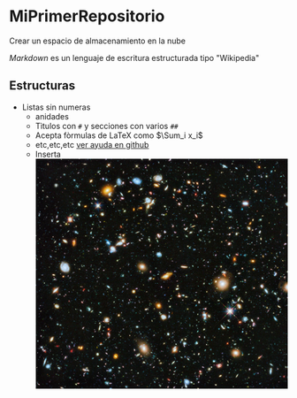 # MiPrimerRepositorio
Crear un espacio de almacenamiento en la nube

_Markdown_ es un lenguaje de escritura estructurada tipo "Wikipedia"
## Estructuras
* Listas sin numeras
  * anidades
  * Tìtulos con `#` y secciones con varios `##`
  * Acepta fòrmulas de LaTeX como $\Sum_i x_i$ 
  * etc,etc,etc [ver ayuda en github](https://docs.github.com/es/github/writing-on-github/getting-started-with-writing-and-formatting-on-github/basic-writing-and-formatting-syntax)
  * Inserta ![universo](./1200px-NASA-HS201427a-HubbleUltraDeepField2014-20140603.jpg)
